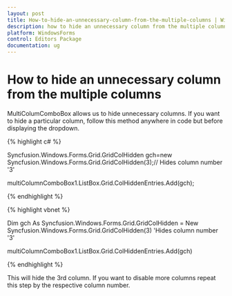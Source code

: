 ```yaml
---
layout: post
title: How-to-hide-an-unnecessary-column-from-the-multiple-columns | WindowsForms | Syncfusion
description: how to hide an unnecessary column from the multiple columns
platform: WindowsForms
control: Editors Package
documentation: ug
---
```


# How to hide an unnecessary column from the multiple columns


MultiColumComboBox allows us to hide unnecessary columns. If you want to hide a particular column, follow this method anywhere in code but before displaying the dropdown.

{% highlight c# %}



Syncfusion.Windows.Forms.Grid.GridColHidden gch=new Syncfusion.Windows.Forms.Grid.GridColHidden(3);// Hides column number '3'

multiColumnComboBox1.ListBox.Grid.ColHiddenEntries.Add(gch);

{% endhighlight %}

{% highlight vbnet %}



Dim gch As Syncfusion.Windows.Forms.Grid.GridColHidden = New Syncfusion.Windows.Forms.Grid.GridColHidden(3) 'Hides column number '3'

multiColumnComboBox1.ListBox.Grid.ColHiddenEntries.Add(gch)

{% endhighlight %}

This will hide the 3rd column. If you want to disable more columns repeat this step by the respective column number.

